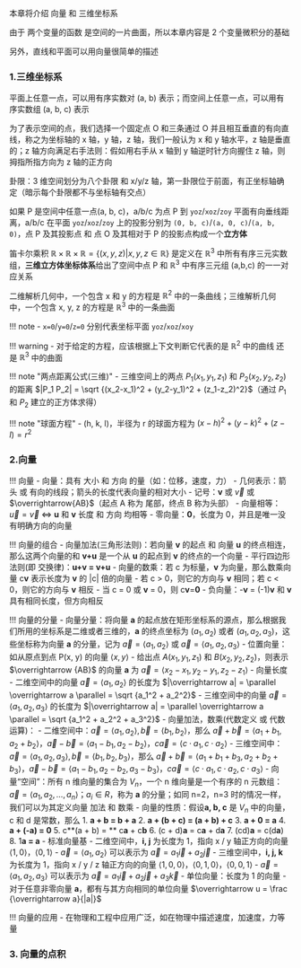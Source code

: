 


本章将介绍 向量 和 三维坐标系

由于 两个变量的函数 是空间的一片曲面，所以本章内容是 2 个变量微积分的基础

另外，直线和平面可以用向量很简单的描述

### 1.三维坐标系 ###

平面上任意一点，可以用有序实数对 (a, b) 表示；而空间上任意一点，可以用有序实数组 (a, b, c) 表示

为了表示空间的点，我们选择一个固定点 O 和三条通过 O 并且相互垂直的有向直线，称之为坐标轴的 x 轴，y 轴，z 轴，我们一般认为 x 和 y  轴水平，z 轴是垂直的；z 轴方向满足右手法则：假如用右手从 x 轴到 y 轴逆时针方向握住 z 轴，则拇指所指方向为 z 轴的正方向

卦限：3 维空间划分为八个卦限 和 x/y/z 轴，第一卦限位于前面，有正坐标轴确定（暗示每个卦限都不与坐标轴有交点）

如果 P 是空间中任意一点(a, b, c)，a/b/c 为点 P 到 `yoz`/`xoz`/`zoy` 平面有向垂线距离，a/b/c 在平面 `yoz`/`xoz`/`zoy` 上的投影分别为 `(0, b, c)`/`(a, 0, c)`/`(a, b, 0)`，点 P 及其投影点 和 点 O 及其相对于 P 的投影点构成一个**立方体**

笛卡尔乘积 $\mathbb{R}\times \mathbb{R}\times \mathbb{R} = \{ (x,y,z) | x,y,z\in \mathbb{R} \}$ 是定义在 $\mathbb{R}^3$ 中所有有序三元实数组，**三维立方体坐标体系**给出了空间中点 P 和  $\mathbb{R}^3$ 中有序三元组 (a,b,c) 的一一对应关系


二维解析几何中，一个包含 x 和 y 的方程是 $\mathbb{R}^2$ 中的一条曲线；三维解析几何中，一个包含 x, y, z 的方程是 $\mathbb{R}^3$ 中的一条曲面

!!! note
	- `x=0`/`y=0`/`z=0` 分别代表坐标平面 `yoz`/`xoz`/`xoy`

!!! warning
	- 对于给定的方程，应该根据上下文判断它代表的是 $\mathbb{R}^2$ 中的曲线 还是 $\mathbb{R}^3$ 中的曲面

!!! note "两点距离公式(三维)"
	- 三维空间上的两点 $P_1(x_1,y_1,z_1)$ 和 $P_2(x_2,y_2,z_2)$ 的距离 $|P_1 P_2| = \sqrt {(x_2-x_1)^2 + (y_2-y_1)^2 + (z_1-z_2)^2}$（通过 $P_1$ 和 $P_2$ 建立的正方体求得）

!!! note "球面方程"
	- (h, k, l)，半径为 r 的球面方程为 $(x-h)^2 + (y-k)^2 + (z-l) = r^2$

### 2.向量 ###

!!! 向量
	- 向量：具有 大小 和 方向 的量（如：位移，速度，力）
	- 几何表示：箭头 或 有向的线段；箭头的长度代表向量的相对大小
	- 记号：**v** 或 $\overrightarrow{v}$ 或 $\overrightarrow{AB}$（起点 A 称为 尾部，终点 B 称为头部）
	- 向量相等：$\overrightarrow{u} = \overrightarrow{v}$ $\iff$ **u** 和 **v** 长度 和 方向 均相等
	- 零向量：**0**，长度为 0，并且是唯一没有明确方向的向量

!!! 向量的组合
	- 向量加法(三角形法则)：若向量 **v** 的起点 和 向量 **u** 的终点相连，那么这两个向量的和 **v+u** 是一个从 **u** 的起点到 **v** 的终点的一个向量
	- 平行四边形法则(即 交换律)：**u+v = v+u**
	- 向量的数乘：若 c 为标量，**v** 为向量，那么数乘向量 c**v** 表示长度为 **v** 的 |c| 倍的向量
		- 若 c > 0，则它的方向与 **v** 相同；若 c < 0，则它的方向与 **v** 相反
		- 当 c = 0 或 **v** = 0，则 c**v**=**0**
		- 负向量：-**v** = (-1)**v** 和 **v** 具有相同长度，但方向相反

!!! 向量的分量
	- 向量分量：将向量 **a** 的起点放在矩形坐标系的源点，那么根据我们所用的坐标系是二维或者三维的，**a** 的终点坐标为 $(a_1, a_2)$ 或者 $(a_1, a_2, a_3)$，这些坐标称为向量 **a** 的分量，记为 $\overrightarrow a = \langle a_{1}, a_{2}\rangle$ 或 $\overrightarrow a = \langle a_1, a_2, a_3\rangle$
	- 位置向量：如从原点到点 P(x, y) 的向量 $\langle x, y \rangle$
	- 给出点 $A(x_1, y_1, z_1)$ 和 $B(x_2, y_2, z_2)$，则表示 $\overrightarrow {AB}$ 的向量 **a** 为 $\overrightarrow a = \langle x_2-x_1, y_2-y_1, z_2-z_1 \rangle$
	- 向量长度
		- 二维空间中的向量 $\overrightarrow a = \langle a_1, a_2 \rangle$ 的长度为 $|\overrightarrow a| = \parallel \overrightarrow a \parallel = \sqrt {a_1^2 + a_2^2}$
		- 三维空间中的向量 $\overrightarrow a = \langle a_1, a_2, a_3 \rangle$ 的长度为 $|\overrightarrow a| = \parallel \overrightarrow a \parallel = \sqrt {a_1^2 + a_2^2 + a_3^2}$
	- 向量加法，数乘(代数定义 或 代数运算)：
		- 二维空间中：$\overrightarrow a = \langle a_1, a_2 \rangle, \overrightarrow b = \langle b_1, b_2 \rangle$，那么 $\overrightarrow{a}+\overrightarrow{b} = \langle a_1+b_1,a_2+b_2 \rangle$，$\overrightarrow{a}-\overrightarrow{b} = \langle a_1-b_1,a_2-b_2 \rangle$，$c\overrightarrow{a} = \langle c\cdot a_1, c\cdot a_2 \rangle$
		- 三维空间中：$\overrightarrow a = \langle a_1, a_2, a_3 \rangle, \overrightarrow b = \langle b_1, b_2, b_3 \rangle$，那么 $\overrightarrow{a}+\overrightarrow{b} = \langle a_1+b_1+b_3,a_2+b_2+b_3 \rangle$，$\overrightarrow{a}-\overrightarrow{b} = \langle a_1-b_1,a_2-b_2,a_3-b_3 \rangle$，$c\overrightarrow{a} = \langle c\cdot a_1, c\cdot a_2, c\cdot a_3 \rangle$
	- 向量“空间”：所有 n 维向量的集合为 $V_n$，一个 n 维向量是一个有序的 n 元数组：$\overrightarrow a = \langle a_1,a_2,\dots, a_n \rangle$；$a_i \in R$，称为 **a** 的分量；如同 n=2，n=3 时的情况一样，我们可以为其定义向量 加法 和 数乘
	- 向量的性质：假设**a, b, c** 是 $V_n$ 中的向量，c 和 d 是常数，那么
		1.	**a + b = b + a**
		2.	**a + (b + c) = (a + b) + c**
		3.	**a + 0 = a**
		4.	**a + (-a) = 0**
		5.	c**(a + b) = ** c**a** + c**b**
		6.	(c + d)**a** = c**a** + d**a**
		7.	(cd)**a** = c(d**a**)
		8.	1**a = a**
	- 标准向量基
		- 二维空间中，**i, j** 为长度为 1，指向 x / y 轴正方向的向量 $\langle 1, 0 \rangle$，$\langle 0, 1 \rangle$
			- $\overrightarrow a = \langle a_1, a_2 \rangle$ 可以表示为 $\overrightarrow a = a_1\overrightarrow i + a_2\overrightarrow j$
		- 三维空间中，**i, j, k** 为长度为 1，指向 x / y / z 轴正方向的向量 $\langle 1, 0, 0 \rangle$，$\langle 0, 1, 0 \rangle$，$\langle 0, 0, 1 \rangle$
			- $\overrightarrow a = \langle a_1, a_2, a_3 \rangle$ 可以表示为 $\overrightarrow a = a_1\overrightarrow i + a_2\overrightarrow j + a_3\overrightarrow k$
	- 单位向量：长度为 1 的向量
		- 对于任意非零向量 **a**，都有与其方向相同的单位向量 $\overrightarrow u = \frac {\overrightarrow a}{|a|}$

!!! 向量的应用
	- 在物理和工程中应用广泛，如在物理中描述速度，加速度，力等量


### 3. 向量的点积 ###



